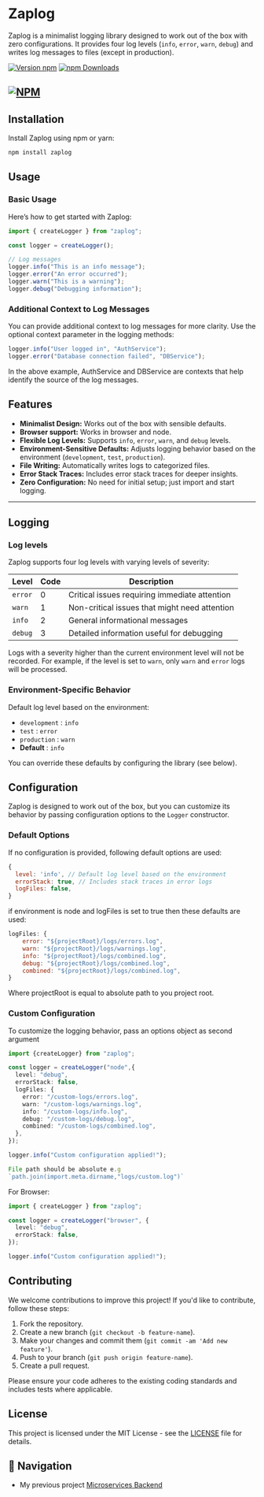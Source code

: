 # Zaplog

Zaplog is a minimalist logging library designed to work out of the box with zero
configurations. It provides four log levels (`info`, `error`, `warn`, `debug`)
and writes log messages to files (except in production).

[![Version npm](https://img.shields.io/npm/v/zaplog.svg?style=flat-square)](https://www.npmjs.com/package/zaplog)
[![npm Downloads](https://img.shields.io/npm/dm/zaplog.svg?style=flat-square)](https://npmcharts.com/compare/zaplog?minimal=true)

## [![NPM](https://nodei.co/npm/zaplog.png?downloads=true&downloadRank=true&stars=true)](https://www.npmjs.com/package/zaplog)

## Installation

Install Zaplog using npm or yarn:

```bash
npm install zaplog
```

## Usage

### Basic Usage

Here’s how to get started with Zaplog:

```js
import { createLogger } from "zaplog";

const logger = createLogger();

// Log messages
logger.info("This is an info message");
logger.error("An error occurred");
logger.warn("This is a warning");
logger.debug("Debugging information");
```

### Additional Context to Log Messages

You can provide additional context to log messages for more clarity. Use the
optional context parameter in the logging methods:

```js
logger.info("User logged in", "AuthService");
logger.error("Database connection failed", "DBService");
```

In the above example, AuthService and DBService are contexts that help identify
the source of the log messages.

## Features

- **Minimalist Design:** Works out of the box with sensible defaults.
- **Browser support:** Works in browser and node.
- **Flexible Log Levels:** Supports `info`, `error`, `warn`, and `debug` levels.
- **Environment-Sensitive Defaults:** Adjusts logging behavior based on the
  environment (`development`, `test`, `production`).
- **File Writing:** Automatically writes logs to categorized files.
- **Error Stack Traces:** Includes error stack traces for deeper insights.
- **Zero Configuration:** No need for initial setup; just import and start
  logging.

---

## Logging

### Log levels

Zaplog supports four log levels with varying levels of severity:

| Level   | Code | Description                                   |
| ------- | ---- | --------------------------------------------- |
| `error` | 0    | Critical issues requiring immediate attention |
| `warn`  | 1    | Non-critical issues that might need attention |
| `info`  | 2    | General informational messages                |
| `debug` | 3    | Detailed information useful for debugging     |

Logs with a severity higher than the current environment level will not be
recorded. For example, if the level is set to `warn`, only `warn` and `error`
logs will be processed.

### Environment-Specific Behavior

Default log level based on the environment:

- `development` : `info`
- `test` : `error`
- `production` : `warn`
- **Default** : `info`

You can override these defaults by configuring the library (see below).

## Configuration

Zaplog is designed to work out of the box, but you can customize its behavior by
passing configuration options to the `Logger` constructor.

### Default Options

If no configuration is provided, following default options are used:

```js
{
  level: 'info', // Default log level based on the environment
  errorStack: true, // Includes stack traces in error logs
  logFiles: false,
}
```

if environment is node and logFiles is set to true then these defaults are used:

```js
logFiles: {
    error: "${projectRoot}/logs/errors.log",
    warn: "${projectRoot}/logs/warnings.log",
    info: "${projectRoot}/logs/combined.log",
    debug: "${projectRoot}/logs/combined.log",
    combined: "${projectRoot}/logs/combined.log",
}
```

Where projectRoot is equal to absolute path to you project root.

### Custom Configuration

To customize the logging behavior, pass an options object as second argument

```ts
import {createLogger} from "zaplog";

const logger = createLogger("node",{
  level: "debug",
  errorStack: false,
  logFiles: {
    error: "/custom-logs/errors.log",
    warn: "/custom-logs/warnings.log",
    info: "/custom-logs/info.log",
    debug: "/custom-logs/debug.log",
    combined: "/custom-logs/combined.log",
  },
});

logger.info("Custom configuration applied!");

File path should be absolute e.g
`path.join(import.meta.dirname,"logs/custom.log")`
```

For Browser:

```ts
import { createLogger } from "zaplog";

const logger = createLogger("browser", {
  level: "debug",
  errorStack: false,
});

logger.info("Custom configuration applied!");
```

## Contributing

We welcome contributions to improve this project! If you'd like to contribute,
follow these steps:

1. Fork the repository.
2. Create a new branch (`git checkout -b feature-name`).
3. Make your changes and commit them (`git commit -am 'Add new feature'`).
4. Push to your branch (`git push origin feature-name`).
5. Create a pull request.

Please ensure your code adheres to the existing coding standards and includes
tests where applicable.

## License

This project is licensed under the MIT License - see the [LICENSE](LICENSE) file
for details.

## 🧭 Navigation

- My previous project
  [Microservices Backend](https://github.com/MAliHassanDev/microservices-ecommerce)
